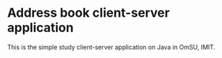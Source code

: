 # Address book client-server application
This is the simple study client-server application on Java in OmSU, IMIT.
